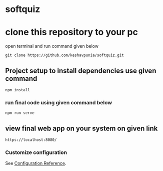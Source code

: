 # softquiz

# clone this repository to your pc
open terminal and run command given below
```
git clone https://github.com/keshavpunia/softquiz.git
```

## Project setup to install dependencies use given command
```
npm install
```

### run final code using given command below
```
npm run serve
```
## view final web app on your system on given link
```
https://localhost:8080/
```

### Customize configuration
See [Configuration Reference](https://cli.vuejs.org/config/).
